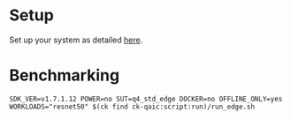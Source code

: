 # Setup
Set up your system as detailed [here](https://github.com/krai/ck-qaic/blob/main/script/setup.aedk/README.md).

# Benchmarking
```
SDK_VER=v1.7.1.12 POWER=no SUT=q4_std_edge DOCKER=no OFFLINE_ONLY=yes WORKLOADS="resnet50" $(ck find ck-qaic:script:run)/run_edge.sh
```
